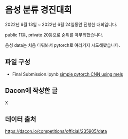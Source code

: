 # 음성 분류 경진대회

2022년 6월 13일 ~ 2022년 6월 24일동안 진행한 대회입니다. 

public 11등, private 20등으로 순위를 마무리했습니다.

음성 data는 처음 다뤄봐서 pytorch로 여러가지 시도해봤습니다.

## 파일 구성

- Final Submission.ipynb [simple pytorch CNN using mels](./Final%20Submission.ipynb)

## Dacon에 작성한 글

X

## 데이터 출처
https://dacon.io/competitions/official/235905/data
